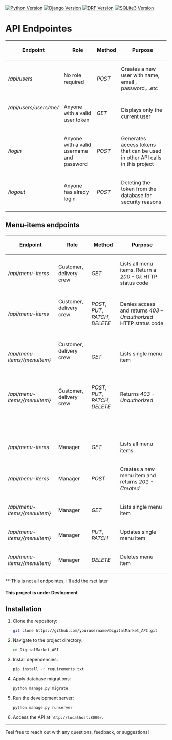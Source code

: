 [![Python Version](https://img.shields.io/badge/Python-3.11-blue.svg)](https://www.python.org/)  [![Django Version](https://img.shields.io/badge/Django-5.0.1-Green.svg)](https://www.djangoproject.com/) [![DRF Version](https://img.shields.io/badge/DjangoRestFramework-3.9.3-red)](https://www.django-rest-framework.org/)  [![SQLite3 Version](https://img.shields.io/badge/SQLite-3-silver.svg)](https://www.sqlite.org/index.html)


# API Endpointes
<table>
<thead><tr><th scope="col"><p><span><strong><span>Endpoint</span></strong></span></p></th><th scope="col"><p><span><strong><span>Role</span></strong></span></p></th><th scope="col"><p><span><strong><span>Method</span></strong></span></p></th><th scope="col"><p><span><strong><span>Purpose</span></strong></span></p></th></tr></thead><tbody><tr><td><p><span><var><span>/api/users</span></var></span></p></td><td><p><span><span>No role required</span></span></p></td><td><p><span><var><span>POST</span></var></span></p></td><td><p><span><span>Creates a new user with name, email , password,...etc</span></span></p></td></tr><tr><td><p><span><var><span>/api/users/users/me/</span></var></span></p><p><span><span>&nbsp;</span></span></p></td><td><p><span><span>Anyone with a valid user token</span></span></p></td><td><p><span><var><span>GET</span></var></span></p></td><td><p><span><span>Displays only the current user</span></span></p></td></tr><tr><td><p><span><var><span>/login</span></var></span></p></td><td><p><span><span>Anyone with a valid username and password</span></span></p></td><td><p><span><var><span>POST</span></var></span></p></td><td><p><span><span>Generates access tokens that can be used in other API calls in this project</span></span></p></td></tr><tr><td><p><span><var><span>/logout</span></var></span></p></td><td><p><span><span>Anyone has alredy login</span></span></p></td><td><p><span><var><span>POST</span></var></span></p></td><td><p><span><span>Deleting the token from the database for security reasons</span></span></p></td></tr></tbody>
</table>
 
 ## Menu-items endpoints
 
<table>
  <thead>
    <tr>
      <th scope="col"><p><span><strong><span>Endpoint</span></strong></span></p></th>
      <th scope="col"><p><span><strong><span>Role</span></strong></span></p></th>
      <th scope="col"><p><span><strong><span>Method</span></strong></span></p></th>
      <th scope="col"><p><span><strong><span>Purpose</span></strong></span></p></th>
    </tr>
  </thead>
  <tbody>
    <tr>
      <td><p><span><var><span>/api/menu-items</span></var></span></p></td>
      <td><p><span><span>Customer, delivery crew</span></span></p></td>
      <td><p><span><var><span>GET</span></var></span></p></td>
      <td><p><span><span>Lists all menu items. Return a </span></span><span><var><span>200 – Ok</span></var></span><span><span> HTTP status code</span></span></p></td>
    </tr>
    <tr>
      <td><p><span><var><span>/api/menu-items</span></var></span></p></td>
      <td><p><span><span>Customer, delivery crew</span></span></p><p><span><span>&nbsp;</span></span></p></td>
      <td><p><span><var><span>POST</span></var></span><span><span>, </span></span><span><var><span>PUT</span></var></span><span><span>, </span></span><span><var><span>PATCH</span></var></span><span><span>, </span></span><span><var><span>DELETE</span></var></span></p></td>
      <td><p><span><span>Denies access and returns </span></span><span><var><span>403&nbsp;– Unauthorized</span></var></span><span><span> HTTP status code</span></span></p></td>
    </tr>
    <tr>
      <td><p><span><var><span>/api/menu-items/{menuItem}</span></var></span></p></td>
      <td><p><span><span>Customer, delivery crew</span></span></p><p><span><span>&nbsp;</span></span></p></td>
      <td><p><span><var><span>GET</span></var></span></p></td>
      <td><p><span><span>Lists single menu item</span></span></p></td>
    </tr>
    <tr>
      <td><p><span><var><span>/api/menu-items/{menuItem}</span></var></span></p></td>
      <td><p><span><span>Customer, delivery crew</span></span></p></td>
      <td><p><span><var><span>POST</span></var></span><span><span>, </span></span><span><var><span>PUT</span></var></span><span><span>, </span></span><span><var><span>PATCH</span></var></span><span><span>, </span></span><span><var><span>DELETE</span></var></span></p></td>
      <td><p><span><span>Returns </span></span><span><var><span>403 - Unauthorized</span></var></span></p></td>
    </tr>
    <tr>
      <td><p><span><span>&nbsp;</span></span></p></td>
      <td><p><span><span>&nbsp;</span></span></p></td>
      <td><p><span><span>&nbsp;</span></span></p></td>
      <td><p><span><span>&nbsp;</span></span></p></td>
    </tr>
    <tr>
      <td><p><span><var><span>/api/menu-items</span></var></span></p></td>
      <td><p><span><span>Manager</span></span></p></td>
      <td><p><span><var><span>GET</span></var></span></p></td>
      <td><p><span><span>Lists all menu items</span></span></p></td>
    </tr>
    <tr>
      <td><p><span><var><span>/api/menu-items</span></var></span></p></td>
      <td><p><span><span>Manager</span></span></p></td>
      <td><p><span><var><span>POST</span></var></span></p></td>
      <td><p><span><span>Creates a new menu item and returns </span></span><span><var><span>201 - Created</span></var></span></p></td>
    </tr>
    <tr>
      <td><p><span><var><span>/api/menu-items/{menuItem}</span></var></span></p></td>
      <td><p><span><span>Manager</span></span></p></td>
      <td><p><span><var><span>GET</span></var></span></p></td>
      <td><p><span><span>Lists single menu item</span></span></p></td>
    </tr>
    <tr>
      <td><p><span><var><span>/api/menu-items/{menuItem}</span></var></span></p></td>
      <td><p><span><span>Manager</span></span></p></td>
      <td><p><span><var><span>PUT</span></var></span><span><span>, </span></span><span><var><span>PATCH</span></var></span></p></td>
      <td><p><span><span>Updates single menu item</span></span></p></td>
    </tr>
    <tr>
      <td><p><span><var><span>/api/menu-items/{menuItem}</span></var></span></p></td>
      <td><p><span><span>Manager</span></span></p></td>
      <td><p><span><var><span>DELETE</span></var></span></p></td>
      <td><p><span><span>Deletes menu item</span></span></p></td>
    </tr>
  </tbody>
</table>

** This is not all endpointes, i'll add the rset later

#### This project is under Devlopment

## Installation

1. Clone the repository:

    ```bash
    git clone https://github.com/yourusername/DigitalMarket_API.git
    ```

2. Navigate to the project directory:

    ```bash
    cd DigitalMarket_API
    ```

3. Install dependencies:

    ```bash
    pip install -r requirements.txt
    ```

4. Apply database migrations:

    ```bash
    python manage.py migrate
    ```

5. Run the development server:

    ```bash
    python manage.py runserver
    ```

6. Access the API at `http://localhost:8000/`.

---

Feel free to reach out with any questions, feedback, or suggestions!
